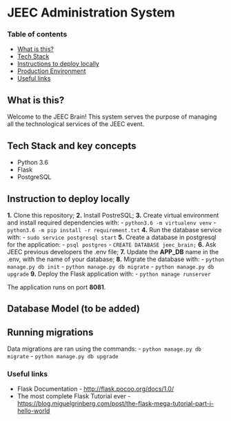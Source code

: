 # JEEC Administration System 

### Table of contents
* [What is this?](#what-is-this)
* [Tech Stack](#tech-stack)
* [Instructions to deploy locally](#instructions-to-deploy-locally)
* [Production Environment](#production-environment)
* [Useful links](#useful-links)

## What is this?
Welcome to the JEEC Brain! This system serves the purpose of managing
all the technological services of the JEEC event. 

## Tech Stack and key concepts
*   Python 3.6
*   Flask
*   PostgreSQL


## Instruction to deploy locally
**1.** Clone this repository;
**2.** Install PostreSQL;
**3.** Create virtual environment and install required dependencies with:
    - `python3.6 -m virtualenv venv`
    - `python3.6 -m pip install -r requirement.txt`
**4.** Run the database service with:
    - `sudo service postgresql start`
**5.** Create a database in postgresql for the application:
    - `psql postgres`
    - `CREATE DATABASE jeec_brain;`
**6.** Ask JEEC previous developers the .env file;
**7.** Update the **APP_DB** name in the .env, with the name of your database;
**8.** Migrate the database with:
    - `python manage.py db init`
    - `python manage.py db migrate`
    - `python manage.py db upgrade`
**9.** Deploy the Flask application with:
    - `python manage runserver`


The application runs on port **8081**.


## Database Model (to be added)


## Running migrations
Data migrations are ran using the commands:
    - `python manage.py db migrate`
    - `python manage.py db upgrade`


### Useful links
* Flask Documentation - http://flask.pocoo.org/docs/1.0/
* The most complete Flask Tutorial ever - https://blog.miguelgrinberg.com/post/the-flask-mega-tutorial-part-i-hello-world



